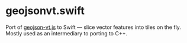 # geojsonvt.swift

Port of [geojson-vt.js](https://github.com/mapbox/geojson-vt) to Swift — slice vector features into tiles on the fly. Mostly used as an intermediary to porting to C++. 
